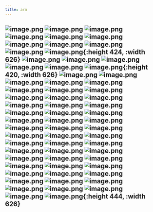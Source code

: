```yaml
---
title: arm
---
```


## ![image.png](../assets/pages_arm_1615970967619_0.png) ![image.png](../assets/pages_arm_1615971116526_0.png) ![image.png](../assets/pages_arm_1615971191925_0.png) ![image.png](../assets/pages_arm_1615971475399_0.png) ![image.png](../assets/pages_arm_1615971585252_0.png) ![image.png](../assets/pages_arm_1615971621170_0.png) ![image.png](../assets/pages_arm_1615972426821_0.png) ![image.png](../assets/pages_arm_1615973035764_0.png) ![image.png](../assets/pages_arm_1615973263184_0.png) ![image.png](../assets/pages_arm_1615973397539_0.png) ![image.png](../assets/pages_arm_1615952218616_0.png){:height 424, :width 626} ![image.png](../assets/pages_arm_1615958348637_0.png) ![image.png](../assets/pages_arm_1615958360665_0.png) ![image.png](../assets/pages_arm_1615958461725_0.png) ![image.png](../assets/pages_arm_1615958543821_0.png) ![image.png](../assets/pages_arm_1615958597972_0.png) ![image.png](../assets/pages_arm_1615818770399_0.png){:height 420, :width 626} ![image.png](../assets/pages_arm_1615818784432_0.png) ![image.png](../assets/pages_arm_1615818852937_0.png) ![image.png](../assets/pages_arm_1615818873904_0.png) ![image.png](../assets/pages_arm_1615818895323_0.png) ![image.png](../assets/pages_arm_1615818977196_0.png) ![image.png](../assets/pages_arm_1615818989759_0.png) ![image.png](../assets/pages_arm_1615819010284_0.png) ![image.png](../assets/pages_arm_1615819083197_0.png) ![image.png](../assets/pages_arm_1615819093286_0.png) ![image.png](../assets/pages_arm_1615819105411_0.png) ![image.png](../assets/pages_arm_1615819116259_0.png) ![image.png](../assets/pages_arm_1615819138775_0.png) ![image.png](../assets/pages_arm_1615819231208_0.png) ![image.png](../assets/pages_arm_1615819245902_0.png) ![image.png](../assets/pages_arm_1615819338748_0.png) ![image.png](../assets/pages_arm_1615816193201_0.png) ![image.png](../assets/pages_arm_1615816242716_0.png) ![image.png](../assets/pages_arm_1615818477962_0.png) ![image.png](../assets/pages_arm_1615818521264_0.png) ![image.png](../assets/pages_arm_1615818594686_0.png) ![image.png](../assets/pages_arm_1615818620337_0.png) ![image.png](../assets/pages_arm_1615818445978_0.png) ![image.png](../assets/pages_arm_1615818371167_0.png) ![image.png](../assets/pages_arm_1615817678998_0.png) ![image.png](../assets/pages_arm_1615817757078_0.png) ![image.png](../assets/pages_arm_1615817850600_0.png) ![image.png](../assets/pages_arm_1615817879862_0.png) ![image.png](../assets/pages_arm_1615817954193_0.png) ![image.png](../assets/pages_arm_1615818005691_0.png) ![image.png](../assets/pages_arm_1615818218033_0.png) ![image.png](../assets/pages_arm_1615818263289_0.png) ![image.png](../assets/pages_arm_1615816284931_0.png) ![image.png](../assets/pages_arm_1615816355035_0.png) ![image.png](../assets/pages_arm_1615816381919_0.png) ![image.png](../assets/pages_arm_1615816399414_0.png) ![image.png](../assets/pages_arm_1615816656859_0.png) ![image.png](../assets/pages_arm_1615816770734_0.png) ![image.png](../assets/pages_arm_1615816813590_0.png) ![image.png](../assets/pages_arm_1615816945472_0.png) ![image.png](../assets/pages_arm_1615817181953_0.png) ![image.png](../assets/pages_arm_1615817443855_0.png) ![image.png](../assets/pages_arm_1615817474248_0.png) ![image.png](../assets/pages_arm_1615817532706_0.png) ![image.png](../assets/pages_arm_1615817569193_0.png) ![image.png](../assets/pages_arm_1615817588697_0.png) ![image.png](../assets/pages_arm_1615817613933_0.png) ![image.png](../assets/pages_arm_1615815869044_0.png) ![image.png](../assets/pages_arm_1615816041490_0.png) ![image.png](../assets/pages_arm_1615815823871_0.png){:height 444, :width 626}
